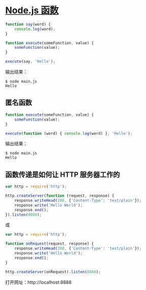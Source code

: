 # [Node.js 函数](http://www.runoob.com/nodejs/nodejs-function.html)

```javascript
function say(word) {
    console.log(word);
}

function execute(someFunction, value) {
    someFunction(value);
}

execute(say, 'Hello');
```

输出结果：
```
$ node main.js 
Hello
```

## 匿名函数

```javascript
function execute(someFunction, value) {
    someFunction(value);
}

execute(function (word) { console.log(word) }, 'Hello');
```

输出结果：
```
$ node main.js 
Hello
```

## 函数传递是如何让 HTTP 服务器工作的

```javascript
var http = require('http');

http.createServer(function (request, response) {
    response.writeHead(200, {'Content-Type': 'text/plain'});
    response.write('Hello World');
    response.end();
}).listen(8888);
```
或
```javascript
var http = require('http');

function onRequest(request, response) {
    response.writeHead(200, {'Content-Type': 'text/plain'});
    response.write('Hello World');
    response.end();
}

http.createServer(onRequest).listen(8888);
```

打开网址：http://localhost:8888